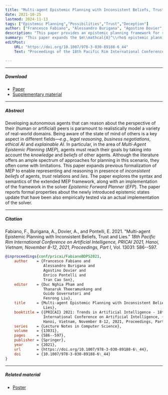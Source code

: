 ```yaml
---
title: "Multi-agent Epistemic Planning with Inconsistent Beliefs, Trust and Lies"
date: 2021-10-25
lastmod: 2024-11-13
tags: ["Epistemic Planning","Possibilities","Trust","Deception"]
author: ["Francesco Fabiano", "Alessandro Burigana", "Agostino Dovier", "Enrico Pontelli", "Tran Cao Son"]
description: "This paper provides an epistemic planning framework for reasoning about inconsistent beliefs of agents, trust relations and lies. PRICAI 2021." 
summary: "This paper expands the $m\\mathcal{A}^\\rho$ epistemic planning framework in order to reasoning about inconsistent beliefs of agents, trust relations and lies. The paper provides both syntax and semantics of the generalized framework, together with an implementation in the Epistemic Forward Planner (EFP) solver." 
editPost:
    URL: "https://doi.org/10.1007/978-3-030-89188-6_44"
    Text: "Proceedings of the 18th Pacific Rim International Conference on Artificial Intelligence, PRICAI 2021"

---
```


---

##### Download

+ [Paper](https://doi.org/10.1007/978-3-030-89188-6_44)
+ [Supplementary material](supplementary.pdf)

---

##### Abstract

Developing autonomous agents that can reason about the perspective of their (human or artificial) peers is paramount to realistically model a variety of real-world domains. Being aware of the state of mind of others is a key aspect in different fields—*e.g.*, *legal reasoning*, *business negotiations*, *ethical AI* and *explainable AI*. In particular, in the area of *Multi-Agent Epistemic Planning* (*MEP*), agents must reach their goals by taking into account the *knowledge* and *beliefs* of other agents. Although the literature offers an ample spectrum of approaches for planning in this scenario, they often come with limitations. This paper expands previous formalization of MEP to enable representing and reasoning in presence of *inconsistent beliefs* of agents, *trust* relations and *lies*. The paper explores the syntax and semantics of the extended MEP framework, along with an implementation of the framework in the solver *Epistemic Forward Planner* (*EFP*). The paper reports formal properties about the newly introduced epistemic states update that have been also empirically tested via an actual implementation of the solver.

---

##### Citation

Fabiano, F., Burigana, A., Dovier, A., and Pontelli, E. 2021. "Multi-agent Epistemic Planning with Inconsistent Beliefs, Trust and Lies." *18th Pacific Rim International Conference on Artificial Intelligence, PRICAI 2021, Hanoi, Vietnam, November 8-12, 2021, Proceedings, Part I*, Vol. 13031: 586--597.

```BibTeX
@inproceedings{conf/pricai/FabianoBDPS2021,
    author    = {Francesco Fabiano and
                 Alessandro Burigana and
                 Agostino Dovier and
                 Enrico Pontelli and
                 Tran Cao Son},
    editor    = {Duc Nghia Pham and
                 Thanaruk Theeramunkong and
                 Guido Governatori and
                 Fenrong Liu},
    title     = {Multi-agent Epistemic Planning with Inconsistent Beliefs, Trust and
                 Lies},
    booktitle = {{PRICAI} 2021: Trends in Artificial Intelligence - 18th Pacific Rim
                 International Conference on Artificial Intelligence, {PRICAI} 2021,
                 Hanoi, Vietnam, November 8-12, 2021, Proceedings, Part {I}},
    series    = {Lecture Notes in Computer Science},
    volume    = {13031},
    pages     = {586--597},
    publisher = {Springer},
    year      = {2021},
    url       = {https://doi.org/10.1007/978-3-030-89188-6\_44},
    doi       = {10.1007/978-3-030-89188-6\_44}
}
```

---

##### Related material

+ [Poster](poster.pdf)
